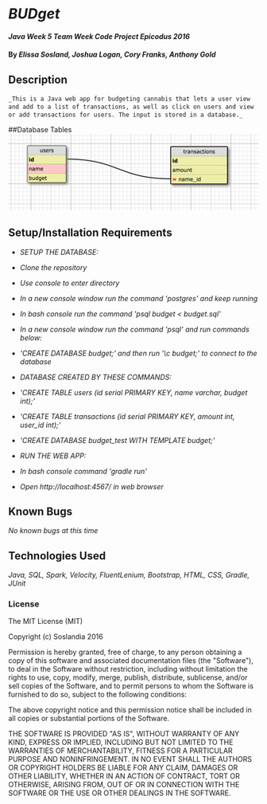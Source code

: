 # _BUDget_

#### _Java Week 5 Team Week Code Project Epicodus 2016_

#### By _**Elissa Sosland, Joshua Logan, Cory Franks, Anthony Gold**_

## Description
```
_This is a Java web app for budgeting cannabis that lets a user view and add to a list of transactions, as well as click on users and view or add transactions for users. The input is stored in a database._
```

##Database Tables
![Database](budget_schema.png)

## Setup/Installation Requirements

* _SETUP THE DATABASE:_
* _Clone the repository_
* _Use console to enter directory_
* _In a new console window run the command 'postgres' and keep running_
* _In bash console run the command 'psql budget < budget.sql'_
* _In a new console window run the command 'psql' and run commands below:_
* _'CREATE DATABASE budget;' and then run '\c budget;' to connect to the database_

* _DATABASE CREATED BY THESE COMMANDS:_
* _'CREATE TABLE users (id serial PRIMARY KEY, name varchar, budget int);'_
* _'CREATE TABLE transactions (id serial PRIMARY KEY, amount int, user_id int);'_
* _'CREATE DATABASE budget_test WITH TEMPLATE budget;'_

* _RUN THE WEB APP:_
* _In bash console command 'gradle run'_
* _Open http://localhost:4567/ in web browser_

## Known Bugs

_No known bugs at this time_

## Technologies Used

_Java, SQL, Spark, Velocity, FluentLenium, Bootstrap, HTML, CSS, Gradle, JUnit_

### License

The MIT License (MIT)

Copyright (c) Soslandia 2016

Permission is hereby granted, free of charge, to any person obtaining a copy
of this software and associated documentation files (the "Software"), to deal
in the Software without restriction, including without limitation the rights
to use, copy, modify, merge, publish, distribute, sublicense, and/or sell
copies of the Software, and to permit persons to whom the Software is
furnished to do so, subject to the following conditions:

The above copyright notice and this permission notice shall be included in all
copies or substantial portions of the Software.

THE SOFTWARE IS PROVIDED "AS IS", WITHOUT WARRANTY OF ANY KIND, EXPRESS OR
IMPLIED, INCLUDING BUT NOT LIMITED TO THE WARRANTIES OF MERCHANTABILITY,
FITNESS FOR A PARTICULAR PURPOSE AND NONINFRINGEMENT. IN NO EVENT SHALL THE
AUTHORS OR COPYRIGHT HOLDERS BE LIABLE FOR ANY CLAIM, DAMAGES OR OTHER
LIABILITY, WHETHER IN AN ACTION OF CONTRACT, TORT OR OTHERWISE, ARISING FROM,
OUT OF OR IN CONNECTION WITH THE SOFTWARE OR THE USE OR OTHER DEALINGS IN THE
SOFTWARE.
